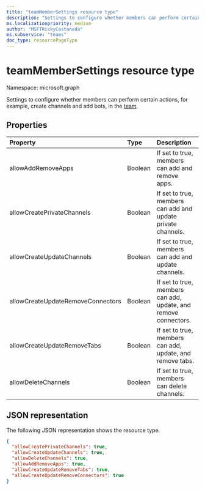 ```yaml
---
title: "teamMemberSettings resource type"
description: "Settings to configure whether members can perform certain actions, for example, create channels and add bots, in the team."
ms.localizationpriority: medium
author: "MSFTRickyCastaneda"
ms.subservice: "teams"
doc_type: resourcePageType
---
```


# teamMemberSettings resource type

Namespace: microsoft.graph



Settings to configure whether members can perform certain actions, for example, create channels and add bots, in the [team](team.md).

## Properties
| Property	   | Type	|Description|
|:---------------|:--------|:----------|
|allowAddRemoveApps|Boolean|If set to true, members can add and remove apps.|
|allowCreatePrivateChannels|Boolean|If set to true, members can add and update private channels.|
|allowCreateUpdateChannels|Boolean|If set to true, members can add and update channels.|
|allowCreateUpdateRemoveConnectors|Boolean|If set to true, members can add, update, and remove connectors.|
|allowCreateUpdateRemoveTabs|Boolean|If set to true, members can add, update, and remove tabs. |
|allowDeleteChannels|Boolean|If set to true, members can delete channels.|

## JSON representation

The following JSON representation shows the resource type.

<!-- {
  "blockType": "resource",
  "@odata.type": "microsoft.graph.teamMemberSettings"
}-->

```json
{
  "allowCreatePrivateChannels": true,
  "allowCreateUpdateChannels": true,
  "allowDeleteChannels": true,
  "allowAddRemoveApps": true,
  "allowCreateUpdateRemoveTabs": true,
  "allowCreateUpdateRemoveConnectors": true
}
```

<!-- uuid: 8fcb5dbc-d5aa-4681-8e31-b001d5168d79
2015-10-25 14:57:30 UTC -->
<!-- {
  "type": "#page.annotation",
  "description": "team's memberSettings resource",
  "keywords": "",
  "section": "documentation",
  "tocPath": ""
}-->

